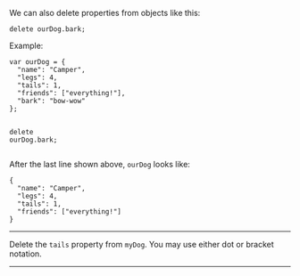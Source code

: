 <div class="challenge-instructions basic-javascript"><div><section id="description">
<p>We can also delete properties from objects like this:</p>
<pre class="language-js"><code class="language-js"><span class="token keyword">delete</span> ourDog<span class="token punctuation">.</span>bark<span class="token punctuation">;</span>
</code></pre>
<p>Example:</p>
<pre class="language-js"><code class="language-js"><span class="token keyword">var</span> ourDog <span class="token operator">=</span> <span class="token punctuation">{</span>
  <span class="token string">"name"</span><span class="token operator">:</span> <span class="token string">"Camper"</span><span class="token punctuation">,</span>
  <span class="token string">"legs"</span><span class="token operator">:</span> <span class="token number">4</span><span class="token punctuation">,</span>
  <span class="token string">"tails"</span><span class="token operator">:</span> <span class="token number">1</span><span class="token punctuation">,</span>
  <span class="token string">"friends"</span><span class="token operator">:</span> <span class="token punctuation">[</span><span class="token string">"everything!"</span><span class="token punctuation">]</span><span class="token punctuation">,</span>
  <span class="token string">"bark"</span><span class="token operator">:</span> <span class="token string">"bow-wow"</span>
<span class="token punctuation">}</span><span class="token punctuation">;</span>

<span class="token keyword">delete</span> ourDog<span class="token punctuation">.</span>bark<span class="token punctuation">;</span>
</code></pre>
<p>After the last line shown above, <code>ourDog</code> looks like:</p>
<pre class="language-js"><code class="language-js"><span class="token punctuation">{</span>
  <span class="token string">"name"</span><span class="token operator">:</span> <span class="token string">"Camper"</span><span class="token punctuation">,</span>
  <span class="token string">"legs"</span><span class="token operator">:</span> <span class="token number">4</span><span class="token punctuation">,</span>
  <span class="token string">"tails"</span><span class="token operator">:</span> <span class="token number">1</span><span class="token punctuation">,</span>
  <span class="token string">"friends"</span><span class="token operator">:</span> <span class="token punctuation">[</span><span class="token string">"everything!"</span><span class="token punctuation">]</span>
<span class="token punctuation">}</span>
</code></pre>
</section></div><hr/><div><section id="instructions">
<p>Delete the <code>tails</code> property from <code>myDog</code>. You may use either dot or bracket notation.</p>
</section></div><hr/></div>